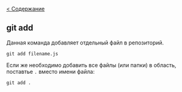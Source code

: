 [< Содержание](./readme.md)

## git add

 Данная команда добавляет отдельный файл в репозиторий.

```bash=
git add filename.js
```
Если же необходимо добавить все файлы (или папки) в область, поставтье `.` вместо имени файла:

```bash=
git add .
```